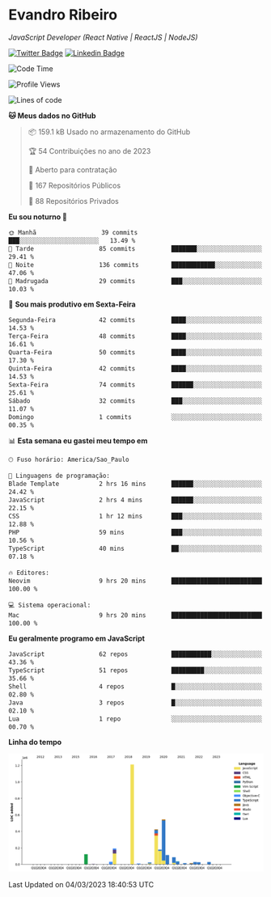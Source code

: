 # Evandro **Ribeiro**

*JavaScript Developer (React Native | ReactJS | NodeJS)*

[![Twitter Badge](https://img.shields.io/badge/-@ribeiroevandro-201B2D?style=flat-square&labelColor=201B2D&logo=twitter&logoColor=white&link=https://twitter.com/ribeiroevandro)](https://twitter.com/ribeiroevandro) 
[![Linkedin Badge](https://img.shields.io/badge/-Evandro%20Ribeiro-201B2D?style=flat-square&logo=Linkedin&logoColor=white&link=https://www.linkedin.com/in/ribeiroevandro)](https://www.linkedin.com/in/ribeiroevandro) 


<!--START_SECTION:waka-->
![Code Time](http://img.shields.io/badge/Code%20Time-3%2C133%20hrs%2052%20mins-blue)

![Profile Views](http://img.shields.io/badge/Visualizac%C3%B5es%20do%20perfil-35-blue)

![Lines of code](https://img.shields.io/badge/Desde%20o%20Hello%20World%20eu%20escrevi-2.8%20million%20linhas%20de%20c%C3%B3digo-blue)

**🐱 Meus dados no GitHub** 

> 📦 159.1 kB Usado no armazenamento do GitHub 
 > 
> 🏆 54 Contribuições no ano de 2023
 > 
> 💼 Aberto para contratação
 > 
> 📜 167 Repositórios Públicos 
 > 
> 🔑 88 Repositórios Privados 
 > 
**Eu sou noturno 🦉** 

```text
🌞 Manhã                  39 commits          ███░░░░░░░░░░░░░░░░░░░░░░   13.49 % 
🌆 Tarde                  85 commits          ███████░░░░░░░░░░░░░░░░░░   29.41 % 
🌃 Noite                  136 commits         ████████████░░░░░░░░░░░░░   47.06 % 
🌙 Madrugada              29 commits          ███░░░░░░░░░░░░░░░░░░░░░░   10.03 % 
```
📅 **Sou mais produtivo em Sexta-Feira** 

```text
Segunda-Feira            42 commits          ████░░░░░░░░░░░░░░░░░░░░░   14.53 % 
Terça-Feira              48 commits          ████░░░░░░░░░░░░░░░░░░░░░   16.61 % 
Quarta-Feira             50 commits          ████░░░░░░░░░░░░░░░░░░░░░   17.30 % 
Quinta-Feira             42 commits          ████░░░░░░░░░░░░░░░░░░░░░   14.53 % 
Sexta-Feira              74 commits          ██████░░░░░░░░░░░░░░░░░░░   25.61 % 
Sábado                   32 commits          ███░░░░░░░░░░░░░░░░░░░░░░   11.07 % 
Domingo                  1 commits           ░░░░░░░░░░░░░░░░░░░░░░░░░   00.35 % 
```


📊 **Esta semana eu gastei meu tempo em** 

```text
🕑︎ Fuso horário: America/Sao_Paulo

💬 Linguagens de programação: 
Blade Template           2 hrs 16 mins       ██████░░░░░░░░░░░░░░░░░░░   24.42 % 
JavaScript               2 hrs 4 mins        ██████░░░░░░░░░░░░░░░░░░░   22.15 % 
CSS                      1 hr 12 mins        ███░░░░░░░░░░░░░░░░░░░░░░   12.88 % 
PHP                      59 mins             ███░░░░░░░░░░░░░░░░░░░░░░   10.56 % 
TypeScript               40 mins             ██░░░░░░░░░░░░░░░░░░░░░░░   07.18 % 

🔥 Editores: 
Neovim                   9 hrs 20 mins       █████████████████████████   100.00 % 

💻 Sistema operacional: 
Mac                      9 hrs 20 mins       █████████████████████████   100.00 % 
```

**Eu geralmente programo em JavaScript** 

```text
JavaScript               62 repos            ███████████░░░░░░░░░░░░░░   43.36 % 
TypeScript               51 repos            █████████░░░░░░░░░░░░░░░░   35.66 % 
Shell                    4 repos             █░░░░░░░░░░░░░░░░░░░░░░░░   02.80 % 
Java                     3 repos             █░░░░░░░░░░░░░░░░░░░░░░░░   02.10 % 
Lua                      1 repo              ░░░░░░░░░░░░░░░░░░░░░░░░░   00.70 % 
```



**Linha do tempo**

![Lines of Code chart](https://raw.githubusercontent.com/ribeiroevandro/ribeiroevandro/main/assets/bar_graph.png)


 Last Updated on 04/03/2023 18:40:53 UTC
<!--END_SECTION:waka-->
